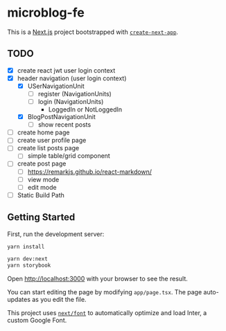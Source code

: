# microblog-fe

This is a [Next.js](https://nextjs.org/) project bootstrapped with [`create-next-app`](https://github.com/vercel/next.js/tree/canary/packages/create-next-app).

## TODO

- [x] create react jwt user login context
- [x] header navigation  (user login context)
  - [x] USerNavigationUnit
    - [ ] register (NavigationUnits)
    - [ ] login (NavigationUnits)
      - LoggedIn or NotLoggedIn
  - [x] BlogPostNavigationUnit
    - [ ] show recent posts
- [ ] create home page
- [ ] create user profile page
- [ ] create list posts page
  - [ ] simple table/grid component
- [ ] create post page
  - [ ] https://remarkjs.github.io/react-markdown/
  - [ ] view mode
  - [ ] edit mode
- [ ] Static Build Path

## Getting Started


First, run the development server:

```bash
yarn install

yarn dev:next
yarn storybook
```

Open [http://localhost:3000](http://localhost:3000) with your browser to see the result.

You can start editing the page by modifying `app/page.tsx`. The page auto-updates as you edit the file.

This project uses [`next/font`](https://nextjs.org/docs/basic-features/font-optimization) to automatically optimize and load Inter, a custom Google Font.
